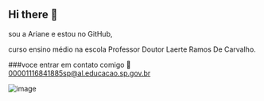 ## Hi there 👋 

sou a Ariane e estou no GitHub,

curso ensino médio na escola Professor Doutor Laerte Ramos De Carvalho.

###voce entrar em contato comigo 📧
00001116841885sp@al.educacao.sp.gov.br

![image](https://github.com/riris03/riris03/assets/171578445/90d5cdb4-8bc5-4ec5-862b-3efe635f999d)
